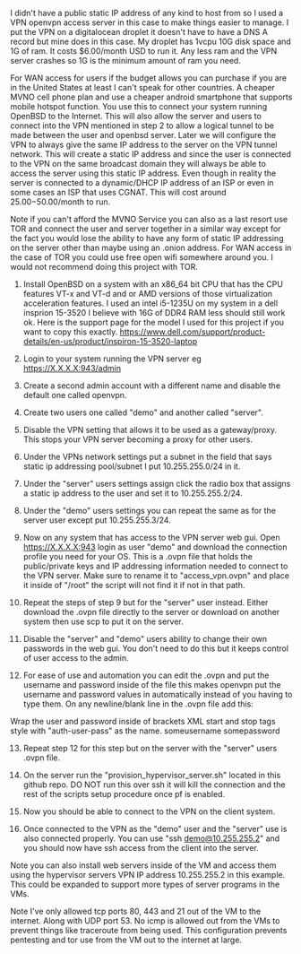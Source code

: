 I didn't have a public static IP address of any kind to host from so I used a VPN openvpn access server in this case to make things easier to manage. I put the VPN on a digitalocean droplet it doesn't have to have a DNS A record but mine does in this case. My droplet has 1vcpu 10G disk space and 1G of ram. It costs $6.00/month USD to run it. Any less ram and the VPN server crashes so 1G is the minimum amount of ram you need.

For WAN access for users if the budget allows you can purchase if you are in the United States at least I can't speak for other countries. A cheaper MVNO cell phone plan and use a cheaper android smartphone that supports mobile hotspot function. You use this to connect your system running OpenBSD to the Internet. This will also allow the server and users to connect into the VPN mentioned in step 2 to allow a logical tunnel to be made between the user and openbsd server. Later we will configure the VPN to always give the same IP address to the server on the VPN tunnel network. This will create a static IP address and since the user is connected to the VPN on the same broadcast domain they will always be able to access the server using this static IP address. Even though in reality the server is connected to a dynamic/DHCP IP address of an ISP or even in some cases an ISP that uses CGNAT. This will cost around $25.00-$50.00/month to run.

Note if you can't afford the MVNO Service you can also as a last resort use TOR and connect the user and server together in a similar way except for the fact you would lose the ability to have any form of static IP addressing on the server other than maybe using an .onion address. For WAN access in the case of TOR you could use free open wifi somewhere around you. I would not recommend doing this project with TOR.



1. Install OpenBSD on a system with an x86_64 bit CPU that has the CPU features VT-x and VT-d and or AMD versions of those virtualization acceleration features.  I used an intel i5-1235U on my system in a dell insprion 15-3520 I believe with 16G of DDR4 RAM less should still work ok. Here is the support page for the model I used for this project if you want to copy this exactly. https://www.dell.com/support/product-details/en-us/product/inspiron-15-3520-laptop

2. Login to your system running the VPN server eg https://X.X.X.X:943/admin

3. Create a second admin account with a different name and disable the default one called openvpn.

4. Create two users one called "demo" and another called "server".

5. Disable the VPN setting that allows it to be used as a gateway/proxy. This stops your VPN server becoming a proxy for other users.

6. Under the VPNs network settings put a subnet in the field that says static ip addressing pool/subnet I put 10.255.255.0/24 in it.

7. Under the "server" users settings assign click the radio box that assigns a static ip address to the user and set it to 10.255.255.2/24.

8. Under the "demo" users settings you can repeat the same as for the server user except put 10.255.255.3/24.

9. Now on any system that has access to the VPN server web gui. Open https://X.X.X.X:943 login as user "demo" and download the connection profile you need for your OS. This is a .ovpn file that holds the public/private keys and IP addressing information needed to connect to the VPN server. Make sure to rename it to "access_vpn.ovpn" and place it inside of "/root" the script will not find it if not in that path.

10. Repeat the steps of step 9 but for the "server" user instead. Either download the .ovpn file directly to the server or download on another system then use scp to put it on the server.

11. Disable the "server" and "demo" users ability to change their own passwords in the web gui. You don't need to do this but it keeps control of user access to the admin. 

12. For ease of use and automation you can edit the .ovpn and put the username and password inside of the file this makes openvpn put the username and password values in automatically instead of you having to type them.
On any newline/blank line in the .ovpn file add this:

Wrap the user and password inside of brackets XML start and stop tags style with "auth-user-pass" as the name.
someusername
somepassword


13. Repeat step 12 for this step but on the server with the "server" users .ovpn file.

14. On the server run the "provision_hypervisor_server.sh" located in this github repo. DO NOT run this over ssh it will kill the connection and the rest of the scripts setup procedure once pf is enabled.

15. Now you should be able to connect to the VPN on the client system.

16. Once connected to the VPN as the "demo" user and the "server" use is also connected properly. You can use "ssh demo@10.255.255.2" and you should now have ssh access from the client into the server.

Note you can also install web servers inside of the VM and access them using the hypervisor servers VPN IP address 10.255.255.2 in this example. This could be expanded to support more types of server programs in the VMs. 

Note I've only allowed tcp ports 80, 443 and 21 out of the VM to the internet. Along with UDP port 53. No icmp is allowed out from the VMs to prevent things like traceroute from being used. This configuration prevents pentesting and tor use from the VM out to the internet at large.

